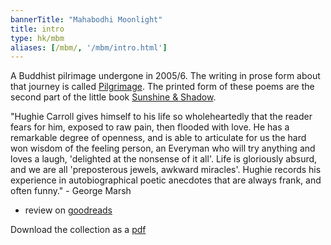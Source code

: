 ```yaml
---
bannerTitle: "Mahabodhi Moonlight" 
title: intro 
type: hk/mbm
aliases: [/mbm/, '/mbm/intro.html']
---
```


A Buddhist pilrimage undergone in 2005/6. The writing in prose form
about that journey is called
[Pilgrimage](/prose/pilgrimage/010-leaving/). The printed form of
these poems are the second part of the little book [Sunshine &
Shadow](/hk/sun/intro/).

"Hughie Carroll gives himself to his life so wholeheartedly that the
reader fears for him, exposed to raw pain, then flooded with love.
He has a remarkable degree of openness, and is able to articulate
for us the hard won wisdom of the feeling person, an Everyman who
will try anything and loves a laugh, 'delighted at the nonsense of
it all'. Life is gloriously absurd, and we are all 'preposterous
jewels, awkward miracles'.  Hughie records his experience in
autobiographical poetic anecdotes that are always frank, and often
funny." - George Marsh

- review on [goodreads](https://www.goodreads.com/book/show/62708899-mahabodhi-moonlight)

Download the collection as a [pdf](/media/mbm.pdf)
